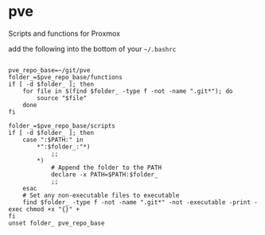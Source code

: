 # pve
Scripts and functions for Proxmox


add the following into the bottom of your `~/.bashrc`


```script

pve_repo_base=~/git/pve
folder_=$pve_repo_base/functions
if [ -d $folder_ ]; then
    for file in $(find $folder_ -type f -not -name ".git*"); do
        source "$file"
    done
fi

folder_=$pve_repo_base/scripts
if [ -d $folder_ ]; then
    case ":$PATH:" in
        *":$folder_:"*)
            ;;
        *)
            # Append the folder to the PATH
            declare -x PATH=$PATH:$folder_
            ;;
    esac
    # Set any non-executable files to executable
    find $folder_ -type f -not -name ".git*" -not -executable -print -exec chmod +x "{}" +
fi
unset folder_ pve_repo_base

```